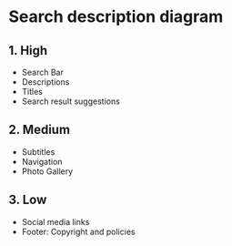 # Search description diagram

## 1. High

- Search Bar
- Descriptions
- Titles
- Search result suggestions


## 2. Medium

- Subtitles
- Navigation
- Photo Gallery

## 3. Low

- Social media links
- Footer: Copyright and policies